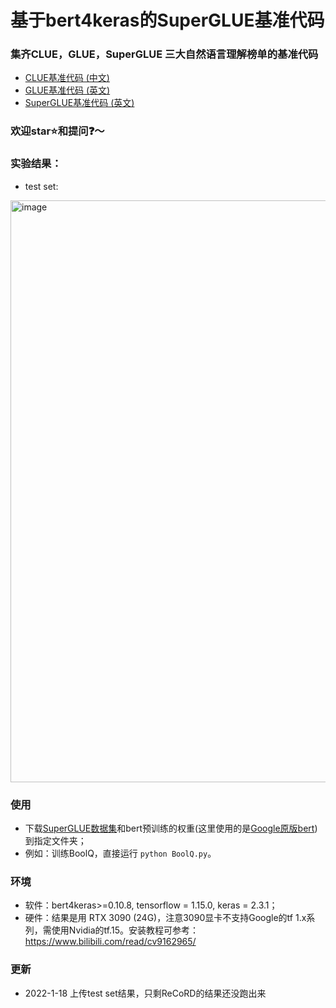 # 基于bert4keras的SuperGLUE基准代码

### 集齐CLUE，GLUE，SuperGLUE 三大自然语言理解榜单的基准代码
- [CLUE基准代码 (中文)](https://github.com/bojone/CLUE-bert4keras)
- [GLUE基准代码 (英文)](https://github.com/nishiwen1214/GLUE-bert4keras)
- [SuperGLUE基准代码 (英文)](https://github.com/nishiwen1214/SuperGLUE-bert4keras)

### 欢迎star⭐️和提问❓～

### 实验结果：

- test set:
<img width="931" alt="image" src="https://user-images.githubusercontent.com/56249874/149891667-24e1382e-7332-4604-89ea-c54ee40dc5ca.png">



### 使用
- 下载[SuperGLUE数据集](https://super.gluebenchmark.com/)和bert预训练的权重(这里使用的是[Google原版bert](https://github.com/google-research/bert))到指定文件夹；
- 例如：训练BoolQ，直接运行 `python BoolQ.py`。

### 环境
- 软件：bert4keras>=0.10.8, tensorflow = 1.15.0, keras = 2.3.1；
- 硬件：结果是用 RTX 3090 (24G)，注意3090显卡不支持Google的tf 1.x系列，需使用Nvidia的tf.15。安装教程可参考：https://www.bilibili.com/read/cv9162965/

### 更新
- 2022-1-18 上传test set结果，只剩ReCoRD的结果还没跑出来
